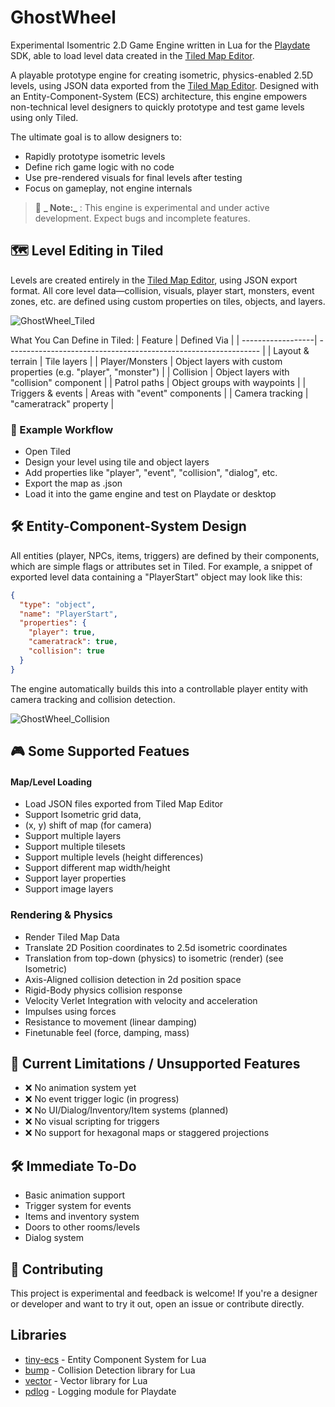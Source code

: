 # GhostWheel
Experimental Isomentric 2.D Game Engine written in Lua for the [Playdate](https://play.date/) SDK, able to load level data created in the [Tiled Map Editor](https://www.mapeditor.org/).

A playable prototype engine for creating isometric, physics-enabled 2.5D levels, using JSON data exported from the [Tiled Map Editor](https://www.mapeditor.org/).
Designed with an Entity-Component-System (ECS) architecture, this engine empowers non-technical level designers to quickly prototype and test game levels using only Tiled.

The ultimate goal is to allow designers to:
* Rapidly prototype isometric levels
* Define rich game logic with no code
* Use pre-rendered visuals for final levels after testing
* Focus on gameplay, not engine internals

> 🚧 **_ Note:_** : This engine is experimental and under active development. Expect bugs and incomplete features.


## 🗺 Level Editing in Tiled
Levels are created entirely in the [Tiled Map Editor](https://www.mapeditor.org/), using JSON export format. 
All core level data—collision, visuals, player start, monsters, event zones, etc. are defined using custom properties on tiles, objects, and layers.

![GhostWheel_Tiled](https://github.com/user-attachments/assets/2cbdcae3-a0c1-41be-979f-9a923da2c2b7)

What You Can Define in Tiled:
| Feature	          | Defined Via                                                     |
| ------------------| --------------------------------------------------------------- |
| Layout & terrain  |	Tile layers                                                     |
| Player/Monsters	  | Object layers with custom properties (e.g. "player", "monster") |
| Collision	        | Object layers with "collision" component                        |
| Patrol paths      |	Object groups with waypoints                                    |
| Triggers & events	| Areas with "event" components                                   |
| Camera tracking	  | "cameratrack" property                                          |

### 📁 Example Workflow
* Open Tiled
* Design your level using tile and object layers
* Add properties like "player", "event", "collision", "dialog", etc.
* Export the map as .json
* Load it into the game engine and test on Playdate or desktop

## 🛠 Entity-Component-System Design
All entities (player, NPCs, items, triggers) are defined by their components, which are simple flags or attributes set in Tiled.
For example, a snippet of exported level data containing a "PlayerStart" object may look like this:
```json
{
  "type": "object",
  "name": "PlayerStart",
  "properties": {
    "player": true,
    "cameratrack": true,
    "collision": true
  }
}
```
The engine automatically builds this into a controllable player entity with camera tracking and collision detection.

![GhostWheel_Collision](https://github.com/user-attachments/assets/f44e15cd-36a6-4a78-b8ce-12e3e72b9f17)

## 🎮 Some Supported Featues
#### Map/Level Loading
* Load JSON files exported from Tiled Map Editor
*  Support Isometric grid data,
* (x, y) shift of map (for camera)
* Support multiple layers
* Support multiple tilesets
* Support multiple levels (height differences)
* Support different map width/height
* Support layer properties
* Support image layers
### Rendering & Physics
* Render Tiled Map Data
* Translate 2D Position coordinates to 2.5d isometric coordinates
* Translation from top-down (physics) to isometric (render) (see Isometric)
* Axis-Aligned collision detection in 2d position space
* Rigid-Body physics collision response
* Velocity Verlet Integration with velocity and acceleration
* Impulses using forces
* Resistance to movement (linear damping)
* Finetunable feel (force, damping, mass)

## 🧪 Current Limitations / Unsupported Features
* ❌ No animation system yet
* ❌ No event trigger logic (in progress)
* ❌ No UI/Dialog/Inventory/Item systems (planned)
* ❌ No visual scripting for triggers
* ❌ No support for hexagonal maps or staggered projections

## 🛠 Immediate To-Do
* Basic animation support
* Trigger system for events
* Items and inventory system
* Doors to other rooms/levels
* Dialog system

## 💬 Contributing
This project is experimental and feedback is welcome! If you're a designer or developer and want to try it out, open an issue or contribute directly.

## Libraries
* [tiny-ecs](https://github.com/bakpakin/tiny-ecs/tree/demo-commandokibbles) - Entity Component System for Lua
* [bump](https://github.com/kikito/bump.lua) - Collision Detection library for Lua
* [vector](https://github.com/automattf/vector.lua) - Vector library for Lua
* [pdlog](https://github.com/edzillion/pd-log.lua) - Logging module for Playdate
